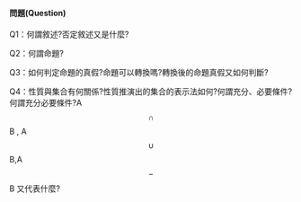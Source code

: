 #### 問題\(Question\)

Q1：何謂敘述?否定敘述又是什麼?

Q2：何謂命題?

Q3：如何判定命題的真假?命題可以轉換嗎?轉換後的命題真假又如何判斷?

Q4：性質與集合有何關係?性質推演出的集合的表示法如何?何謂充分、必要條件?何謂充分必要條件?A $$\cap$$ B , A$$\cup$$B,A$$-$$B 又代表什麼?

